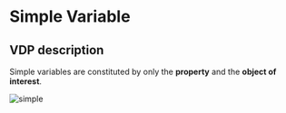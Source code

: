 # Simple Variable

## VDP description
Simple variables are constituted by only the **property** and the **object of interest**.

![simple](.gfx/simple.JPG)
